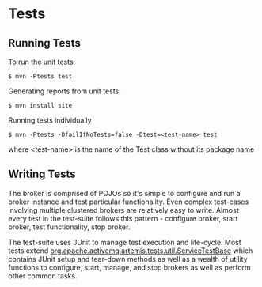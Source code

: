 # Tests

## Running Tests

To run the unit tests:

    $ mvn -Ptests test

Generating reports from unit tests:

    $ mvn install site

Running tests individually

    $ mvn -Ptests -DfailIfNoTests=false -Dtest=<test-name> test

where &lt;test-name> is the name of the Test class without its package name

## Writing Tests

The broker is comprised of POJOs so it's simple to configure and run a broker instance and test particular functionality.
Even complex test-cases involving multiple clustered brokers are relatively easy to write. Almost every test in the 
test-suite follows this pattern - configure broker, start broker, test functionality, stop broker.

The test-suite uses JUnit to manage test execution and life-cycle.  Most tests extend [org.apache.activemq.artemis.tests.util.ServiceTestBase](../../../artemis-server/src/test/java/org/apache/activemq/artemis/tests/util/ServiceTestBase.java)
which contains JUnit setup and tear-down methods as well as a wealth of utility functions to configure, start, manage,
and stop brokers as well as perform other common tasks.